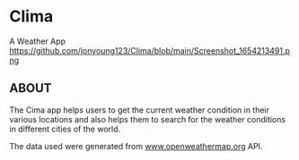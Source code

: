 # Clima
A Weather App
https://github.com/jonyoung123/Clima/blob/main/Screenshot_1654213491.png


## ABOUT
The Cima app helps users to get the current weather condition in their various locations and also helps them to search for the weather conditions in different cities of the world.

The data used were generated from www.openweathermap.org API.
